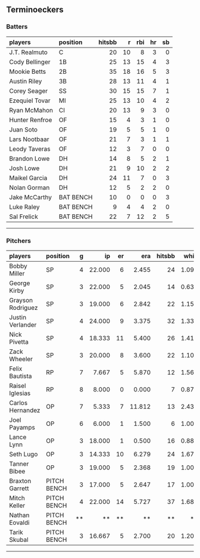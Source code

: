 ## Terminoeckers

### Batters

 
|players        |position  | hitsbb|  r| rbi| hr| sb| 
|:--------------|:---------|------:|--:|---:|--:|--:| 
|J.T. Realmuto  |C         |     20| 10|   8|  3|  0| 
|Cody Bellinger |1B        |     25| 13|  15|  4|  3| 
|Mookie Betts   |2B        |     35| 18|  16|  5|  3| 
|Austin Riley   |3B        |     28| 13|  11|  4|  1| 
|Corey Seager   |SS        |     30| 15|  15|  7|  1| 
|Ezequiel Tovar |MI        |     25| 13|  10|  4|  2| 
|Ryan McMahon   |CI        |     20| 13|   9|  3|  0| 
|Hunter Renfroe |OF        |     15|  4|   3|  1|  0| 
|Juan Soto      |OF        |     19|  5|   5|  1|  0| 
|Lars Nootbaar  |OF        |     21|  7|   3|  1|  1| 
|Leody Taveras  |OF        |     12|  3|   7|  0|  0| 
|Brandon Lowe   |DH        |     14|  8|   5|  2|  1| 
|Josh Lowe      |DH        |     21|  9|  10|  2|  2| 
|Maikel Garcia  |DH        |     24| 11|   7|  0|  3| 
|Nolan Gorman   |DH        |     12|  5|   2|  2|  0| 
|Jake McCarthy  |BAT BENCH |     10|  0|   0|  0|  3| 
|Luke Raley     |BAT BENCH |      9|  4|   4|  2|  0| 
|Sal Frelick    |BAT BENCH |     22|  7|  12|  2|  5| 

* * *

### Pitchers

 
|players           |position    |  g|     ip| er|    era| hitsbb|  whip| so|  w| sv| 
|:-----------------|:-----------|--:|------:|--:|------:|------:|-----:|--:|--:|--:| 
|Bobby Miller      |SP          |  4| 22.000|  6|  2.455|     24| 1.091| 16|  1|  0| 
|George Kirby      |SP          |  3| 22.000|  5|  2.045|     14| 0.636| 14|  1|  0| 
|Grayson Rodriguez |SP          |  3| 19.000|  6|  2.842|     22| 1.158| 15|  1|  0| 
|Justin Verlander  |SP          |  4| 24.000|  9|  3.375|     32| 1.333| 22|  3|  0| 
|Nick Pivetta      |SP          |  4| 18.333| 11|  5.400|     26| 1.418| 25|  1|  0| 
|Zack Wheeler      |SP          |  3| 20.000|  8|  3.600|     22| 1.100| 16|  1|  0| 
|Felix Bautista    |RP          |  7|  7.667|  5|  5.870|     12| 1.565|  8|  2|  3| 
|Raisel Iglesias   |RP          |  8|  8.000|  0|  0.000|      7| 0.875| 11|  0|  5| 
|Carlos Hernandez  |OP          |  7|  5.333|  7| 11.812|     13| 2.438|  7|  0|  1| 
|Joel Payamps      |OP          |  6|  6.000|  1|  1.500|      6| 1.000|  6|  0|  0| 
|Lance Lynn        |OP          |  3| 18.000|  1|  0.500|     16| 0.889| 18|  2|  0| 
|Seth Lugo         |OP          |  3| 14.333| 10|  6.279|     24| 1.674| 15|  0|  0| 
|Tanner Bibee      |OP          |  3| 19.000|  5|  2.368|     19| 1.000| 17|  2|  0| 
|Braxton Garrett   |PITCH BENCH |  3| 17.000|  5|  2.647|     17| 1.000| 10|  2|  0| 
|Mitch Keller      |PITCH BENCH |  4| 22.000| 14|  5.727|     37| 1.682| 28|  1|  0| 
|Nathan Eovaldi    |PITCH BENCH | **|     **| **|     **|     **|    **| **| **| **| 
|Tarik Skubal      |PITCH BENCH |  3| 16.667|  5|  2.700|     20| 1.200| 16|  2|  0| 


* * *


